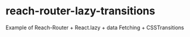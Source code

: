 # reach-router-lazy-transitions
Example of Reach-Router + React.lazy + data Fetching + CSSTransitions